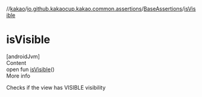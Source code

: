 //[kakao](../../../index.md)/[io.github.kakaocup.kakao.common.assertions](../index.md)/[BaseAssertions](index.md)/[isVisible](is-visible.md)



# isVisible  
[androidJvm]  
Content  
open fun [isVisible](is-visible.md)()  
More info  


Checks if the view has VISIBLE visibility

  



